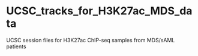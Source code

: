 # UCSC_tracks_for_H3K27ac_MDS_data
UCSC session files for H3K27ac ChIP-seq samples from MDS/sAML patients 
